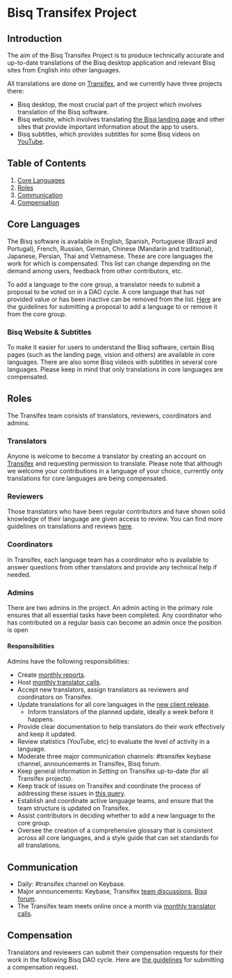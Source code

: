 # Bisq Transifex Project

##  Introduction
The aim of the Bisq Transifex Project is to produce technically accurate and up-to-date translations of the Bisq desktop application and relevant Bisq sites from English into other languages.

All translations are done on [Transifex](https://www.transifex.com/bisq/), and we currently have three projects there:
- Bisq desktop, the most crucial part of the project which involves translation of the Bisq software. 
- Bisq website, which involves translating [the Bisq landing page](https://bisq.network/) and other sites that provide important information about the app to users.
- Bisq subtitles, which provides subtitles for some Bisq videos on [YouTube](https://www.youtube.com/c/bisq-network).

## Table of Contents

1. [Core Languages](##core-languages)
2. [Roles](##roles)
3. [Communication](##communication)
4. [Compensation](##compensation)

## Core Languages
The Bisq software is available in English, Spanish, Portuguese (Brazil and Portugal), French, Russian, German, Chinese (Mandarin and traditional), Japanese, Persian, Thai and Vietnamese. These are core languages the work for which is compensated. This list can change depending on the demand among users, feedback from other contributors, etc.

To add a language to the core group, a translator needs to submit a proposal to be voted on in a DAO cycle. A core language that has not provided value or has been inactive can be removed from the list. [Here](translationguidelines.md) are the guidelines for submitting a proposal to add a language to or remove it from the core group.

### Bisq Website & Subtitles
To make it easier for users to understand the Bisq software, certain Bisq pages (such as the landing page, vision and others) are available in core languages. There are also some Bisq videos with subtitles in several core languages. Please keep in mind that only translations in core languages are compensated.

## Roles
The Transifex team consists of translators, reviewers, coordinators and admins.

### Translators
Anyone is welcome to become a translator by creating an account on [Transifex](https://www.transifex.com/bisq) and requesting permission to translate. Please note that although we welcome your contributions in a language of your choice, currently only translations for core languages are being compensated.

### Reviewers
Those translators who have been regular contributors and have shown solid knowledge of their language are given access to review. You can find more guidelines on translations and reviews [here](translationguidelines.md).

### Coordinators
In Transifex, each language team has a coordinator who is available to answer questions from other translators and provide any technical help if needed.

### Admins
There are two admins in the project. An admin acting in the primary role ensures that all essential tasks have been completed. Any coordinator who has contributed on a regular basis can become an admin once the position is open

#### Responsibilities
Admins have the following responsibilities:
- Create [monthly reports](https://github.com/bisq-network/roles/issues/20).
- Host [monthly translator calls](translatorcalls.md).
- Accept new translators, assign translators as reviewers and coordinators on Transifex.
- Update translations for all core languages in the [new client release](https://github.com/bisq-network/bisq/milestones).
  - Inform translators of the planned update, ideally a week before it happens.
- Provide clear documentation to help translators do their work effectively and keep it updated.
- Review statistics (YouTube, etc) to evaluate the level of activity in a language.
- Moderate three major communication channels: #transifex keybase channel, announcements in Transifex, Bisq forum.
- Keep general information in *Setting* on Transifex up-to-date (for all Transifex projects).
- Keep track of issues on Transifex and coordinate the process of addressing these issues in [this query](https://docs.google.com/spreadsheets/d/1P4JMLrcRtSWkxfh9jG7AXkfdgdkEYwgttGgly-ercXc/edit#gid=0).
- Establish and coordinate active language teams, and ensure that the team structure is updated on Transifex.
- Assist contributors in deciding whether to add a new language to the core group.
- Oversee the creation of a comprehensive glossary that is consistent across all core languages, and a style guide that can set standards for all translations.

## Communication
- Daily: #transifex channel on Keybase.
- Major announcements: Keybase, Transifex [team discussions](https://www.transifex.com/bisq/teams/69542/discussions/), [Bisq forum](https://bisq.community/t/internationalization/1700/12).
- The Transifex team meets online once a month via [monthly translator calls](https://www.youtube.com/playlist?list=PLFH5SztL5cYPPMIBM22SbqrJ01AXTeVY_).

## Compensation
Translators and reviewers can submit their compensation requests for their work in the following Bisq DAO cycle. Here are [the guidelines](translationguidelines.md) for submitting a compensation request.
